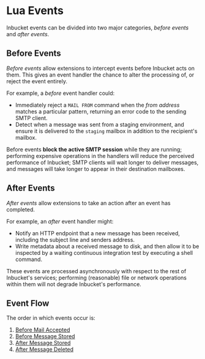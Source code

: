 # Lua Events

Inbucket events can be divided into two major categories, _before events_ and
_after events_.

## Before Events

_Before events_ allow extensions to intercept events before Inbucket acts on
them. This gives an event handler the chance to alter the processing of, or
reject the event entirely.

For example, a _before_ event handler could:

- Immediately reject a `MAIL FROM` command when the _from address_ matches a
  particular pattern, returning an error code to the sending SMTP client.
- Detect when a message was sent from a staging environment, and ensure it is
  delivered to the `staging` mailbox in addition to the recipient's mailbox.

Before events **block the active SMTP session** while they are running;
performing expensive operations in the handlers will reduce the perceived
performance of Inbucket; SMTP clients will wait longer to deliver messages, and
messages will take longer to appear in their destination mailboxes.

## After Events

_After events_ allow extensions to take an action after an event has completed.

For example, an _after_ event handler might:

- Notify an HTTP endpoint that a new message has been received, including the
  subject line and senders address.
- Write metadata about a received message to disk, and then allow it to be
  inspected by a waiting continuous integration test by executing a shell
  command.

These events are processed asynchronously with respect to the rest of Inbucket's
services; performing (reasonable) file or network operations within them will
not degrade Inbucket's performance.

## Event Flow

The order in which events occur is:

1. [Before Mail Accepted](lua/before-mail-accepted.md)
2. [Before Message Stored](lua/before-message-stored.md)
3. [After Message Stored](lua/after-message-stored.md)
4. [After Message Deleted](lua/after-message-deleted.md)
